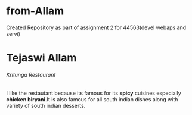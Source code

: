 # from-Allam
Created Repository as part of assignment 2 for 44563(devel webaps and servi)
# Tejaswi Allam
###### Kritunga Restaurant
I like the restautant because its famous for its **spicy** cuisines especially **chicken biryani**.It is also famous for all south indian dishes along with variety of south indian desserts.